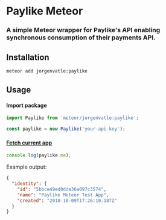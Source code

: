 # Paylike Meteor
### A simple Meteor wrapper for Paylike's API enabling synchronous consumption of their payments API.

## Installation
```bash
meteor add jorgenvatle:paylike
```

## Usage

#### Import package
```js
import Paylike from 'meteor/jorgenvatle:paylike';

const paylike = new Paylike('your-api-key');
```

#### [Fetch current app](https://github.com/paylike/api-docs#fetch-current-app)
```js
console.log(paylike.me);
```
Example output:
```json
{
  "identity": {
    "id": "5bbce49ed0dde36a097c3574",
    "name": "Paylike Meteor Test App",
    "created": "2018-10-09T17:26:10.187Z"
  }
}
```